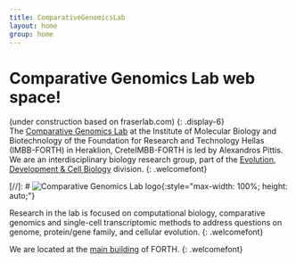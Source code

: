```yaml
---
title: ComparativeGenomicsLab
layout: home
group: home
---
```


# Comparative Genomics Lab web space! <br>
(under construction based on fraserlab.com)
{: .display-6}
<br>
The [Comparative Genomics Lab](https://www.imbb.forth.gr/en/research-en/item/7417-alexandros-pittis) at the Institute of Molecular Biology and Biotechnology of the Foundation for Research and Technology Hellas (IMBB-FORTH) in Heraklion, CreteIMBB-FORTH is led by Alexandros Pittis. We are an interdisciplinary biology research group, part of the [Evolution, Development & Cell Biology](https://www.imbb.forth.gr/en/research-en/evolution-development-cell-biology) division.
{: .welcomefont}

[//]: # ![Comparative Genomics Lab logo](static/img/logo/jf_retreat_logo.svg){:style="max-width: 100%; height: auto;"}

Research in the lab is focused on computational biology, comparative genomics and single-cell transcriptomic methods to address questions on genome, protein/gene family, and cellular evolution.
{: .welcomefont}

We are located at the [main building](https://maps.app.goo.gl/8AmNF7YQPdxtm8mK7) of FORTH.
{: .welcomefont}

